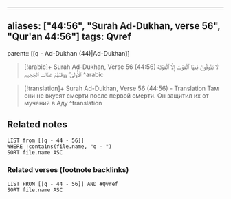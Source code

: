 
---
aliases: ["44:56", "Surah Ad-Dukhan, verse 56", "Qur'an 44:56"]
tags: Qvref
---

parent:: [[q - Ad-Dukhan (44)|Ad-Dukhan]]

> [!arabic]+ Surah Ad-Dukhan, Verse 56 (44:56)
> <span class="quran-arabic">لَا يَذُوقُونَ فِيهَا ٱلْمَوْتَ إِلَّا ٱلْمَوْتَةَ ٱلْأُولَىٰ ۖ وَوَقَىٰهُمْ عَذَابَ ٱلْجَحِيمِ</span>
^arabic

> [!translation]+ Surah Ad-Dukhan, Verse 56 (44:56) - Translation
> Там они не вкусят смерти после первой смерти. Он защитил их от мучений в Аду
^translation



## Related notes
```dataview
LIST from [[q - 44 - 56]]
WHERE !contains(file.name, "q - ")
SORT file.name ASC
```

### Related verses (footnote backlinks)
```dataview
LIST FROM [[q - 44 - 56]] AND #Qvref
SORT file.name ASC
```

